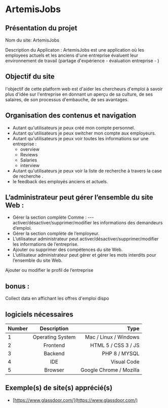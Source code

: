 # ArtemisJobs
## Présentation du projet
Nom du site: ArtemisJobs

Description du Applicaton : ArtemisJobs est une application où les employees actuels et les anciens d'une entreprise évaluent leur environnement de travail (partage d'expérience - évaluation entreprise - )
## Objectif du site
l'objectif de cette platform web est d'aider les chercheurs d'emploi à savoir plus
d'idée sur l'entreprise en donnant un aperçu de sa culture, de ses salaires, de son
processus d'embauche, de ses avantages.
## Organisation des contenus et navigation
* Autant qu'utilisateurs je peux créé mon compte personnel.
* Autant qu'utilisateurs je peux switcher mon compte aux employeurs.
* Autant qu'utilisateurs je peux voir toutes les informations sur une entreprise :
  - overview
  - Reviews
  - Salaries
  - interview
* Autant qu'utilisateurs je peux voir la liste de recherche à travers la case de recherche .
* le feedback des employés anciens et actuels.
## L’administrateur peut gérer l’ensemble du site Web :
* Gérer la section complète  Comme : ---activer/désactiver/supprimer/modifier les informations des demandeurs   d’emploi.
* Gérer la section complète de l’employeur. 
* L’utilisateur administrateur peut activer/désactiver/supprimer/modifier les informations de l’entreprise.
* Ajouter ou supprimer des compétences du site Web.
* L’utilisateur administrateur peut gérer et gérer les mots interdits pour l’ensemble du site Web.

Ajouter ou modifier le profil de l’entreprise
## bonus :
Collect data en affichant les offres d'emploi dispo 
## logiciels nécessaires

| Number	| Description |	Type | 
|----------|:-------------:|------:|
| 1	| Operating System	| Mac / Linux / Windows | 
| 2 | Frontend | HTML 5 / CSS 3 / JS | 
| 3	| Backend |	PHP 8 / MYSQL | 
| 4	| IDE | Visual Code | 
| 5	| Browser | Google Chrome / Mozilla | 
## Exemple(s) de site(s) apprécié(s)
* [https://www.glassdoor.com/](https://www.glassdoor.com/)

